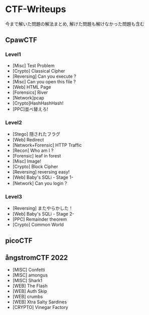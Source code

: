 # CTF-Writeups
今まで解いた問題の解法まとめ, 解けた問題も解けなかった問題も含む


## CpawCTF

### Level1
* [Misc] Test Problem
* [Crypto] Classical Cipher
* [Reversing] Can you execute ?
* [Misc] Can you open this file ?
* [Web] HTML Page
* [Forensics] River
* [Network]pcap
* [Crypto]HashHashHash!
* [PPC]並べ替えろ!
### Level2
* [Stego] 隠されたフラグ
* [Web] Redirect
* [Network+Forensic] HTTP Traffic
* [Recon] Who am I ?
* [Forensic] leaf in forest
* [Misc] Image!
* [Crypto] Block Cipher
* [Reversing] reversing easy!
* [Web] Baby's SQLi - Stage 1-
* [Network] Can you login？
### Level3
* [Reversing] またやらかした！
* [Web] Baby's SQLi - Stage 2-
* [PPC] Remainder theorem
* [Crypto] Common World
## picoCTF




## ångstromCTF 2022

* [MISC] Confetti
* [MISC] amongus
* [MISC] Shark1
* [WEB] The Flash
* [WEB] Auth Skip
* [WEB] crumbs
* [WEB] Xtra Salty Sardines
* [CRYPTO] Vinegar Factory
